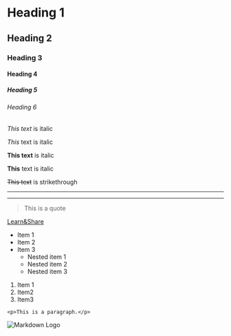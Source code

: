 <!-- Headings -->
# Heading 1
## Heading 2
### Heading 3
#### Heading 4
##### Heading 5
###### Heading 6

<!-- Italics -->
*This text* is italic

_This_ text is italic

<!-- Strong -->

**This text** is italic

__This__ text is italic

<!-- strikethrough -->
~~This text~~ is strikethrough

<!-- Horiaontal Rule -->

---
___

<!-- BlockQuote -->
> This is a quote

<!-- Links -->
[Learn&Share](https://dilipmaharjan.herokuapp.com/)

<!-- UL -->
 * Item 1
 * Item 2
 * Item 3
    * Nested item 1
    * Nested item 2
    * Nested item 3
<!-- OL -->
1. Item 1
1. Item2
1. Item3

<!-- Inline Code blocks -->
`<p>This is a paragraph.</p>`

<!-- Images -->

![Markdown Logo](https://markdown-here.com/img/icon256.png)



